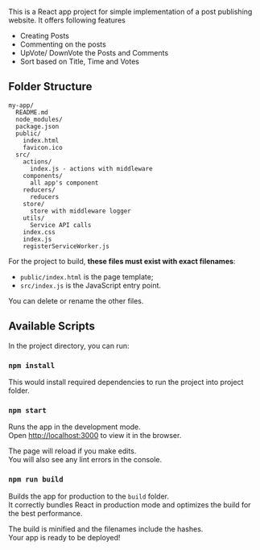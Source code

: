 This is a React app project for simple implementation of a post publishing website.
It offers following features
* Creating Posts
* Commenting on the posts
* UpVote/ DownVote the Posts and Comments
* Sort based on Title, Time and Votes

## Folder Structure

```
my-app/
  README.md
  node_modules/
  package.json
  public/
    index.html
    favicon.ico
  src/
    actions/
      index.js - actions with middleware
    components/
      all app's component
    reducers/
      reducers
    store/
      store with middleware logger
    utils/
      Service API calls
    index.css
    index.js
    registerServiceWorker.js
```

For the project to build, **these files must exist with exact filenames**:

* `public/index.html` is the page template;
* `src/index.js` is the JavaScript entry point.

You can delete or rename the other files.

## Available Scripts

In the project directory, you can run:

### `npm install`

This would install required dependencies to run the project into project folder.

### `npm start`

Runs the app in the development mode.<br>
Open [http://localhost:3000](http://localhost:3000) to view it in the browser.

The page will reload if you make edits.<br>
You will also see any lint errors in the console.

### `npm run build`

Builds the app for production to the `build` folder.<br>
It correctly bundles React in production mode and optimizes the build for the best performance.

The build is minified and the filenames include the hashes.<br>
Your app is ready to be deployed!
